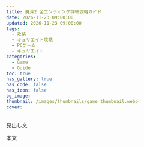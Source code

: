 ```yaml
---
title: 廃深2 全エンディング詳細攻略ガイド
date: 2026-11-23 09:00:00
updated: 2026-11-23 09:00:00
tags:
  - 攻略
  - キュリエイト攻略
  - PCゲーム
  - キュリエイト
categories:
  - Game
  - Guide
toc: true
has_gallery: true
has_code: false
has_icon: false
og_image:
thumbnail: /images/thumbnails/game_thumbnail.webp
cover:
---
```


見出し文

<!-- more -->

本文
